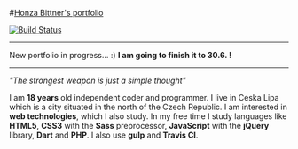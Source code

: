 #[Honza Bittner's portfolio](http://hobi.github.io)

[![Build Status](https://travis-ci.org/HoBi/hobi.github.io.svg)](https://travis-ci.org/HoBi/hobi.github.io)

*****

New portfolio in progress... :) **I am going to finish it to 30.6. !**

*****

*"The strongest weapon is just a simple thought"*

I am **18 years** old independent coder and programmer. I live in Ceska Lipa which is a city situated in the north of the Czech Republic. I am interested in **web technologies**, which I also study. In my free time I study languages like **HTML5**, **CSS3** with the **Sass** preprocessor, **JavaScript** with the **jQuery** library, **Dart** and **PHP**. I also use **gulp** and **Travis CI**.

